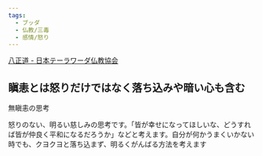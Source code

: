 ```yaml
---
tags:
  - ブッダ
  - 仏教/三毒
  - 感情/怒り
---
```

[八正道 - 日本テーラワーダ仏教協会](https://j-theravada.com/world/keyword/keyword-16/)

## 瞋恚とは怒りだけではなく落ち込みや暗い心も含む

無瞋恚の思考

怒りのない、明るい慈しみの思考です。「皆が幸せになってほしいな、どうすれば皆が仲良く平和になるだろうか」などと考えます。自分が何かうまくいかない時でも、クヨクヨと落ち込まず、明るくがんばる方法を考えます